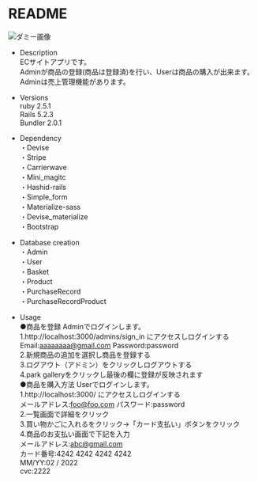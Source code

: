 # README

![ダミー画像](https://user-images.githubusercontent.com/45598368/63143720-a9b6ce00-c02a-11e9-8fed-e83b70543c2b.gif "park gallery")

* Description  
 ECサイトアプリです。  
 Adminが商品の登録(商品は登録済)を行い、Userは商品の購入が出来ます。
 Adminは売上管理機能があります。

* Versions  
ruby 2.5.1  
Rails 5.2.3  
Bundler 2.0.1

* Dependency  
・Devise  
・Stripe  
・Carrierwave  
・Mini_magitc  
・Hashid-rails  
・Simple_form  
・Materialize-sass  
・Devise_materialize  
・Bootstrap  

* Database creation  
・Admin  
・User  
・Basket  
・Product  
・PurchaseRecord  
・PurchaseRecordProduct  

* Usage  
●商品を登録
Adminでログインします。  
1.http://localhost:3000/admins/sign_in にアクセスしログインする
Email:aaaaaaaa@gmail.com
Password:password  
2.新規商品の追加を選択し商品を登録する  
3.ログアウト（アドミン）をクリックしログアウトする  
4.park galleryをクリックし最後の欄に登録が反映されます  
●商品を購入方法
Userでログインします。  
1.http://localhost:3000/ にアクセスしログインする  
メールアドレス:foo@foo.com
パスワード:password  
2.一覧画面で詳細をクリック  
3.買い物かごに入れるをクリック→「カード支払い」ボタンをクリック  
4.商品のお支払い画面で下記を入力  
メールアドレス:abc@gmail.com  
カード番号:4242 4242 4242 4242  
MM/YY:02 / 2022  
cvc:2222
